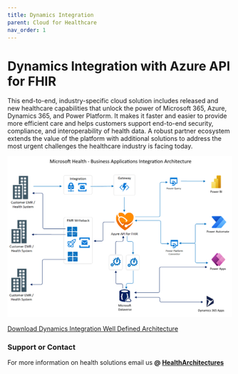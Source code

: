 ```yaml
---
title: Dynamics Integration
parent: Cloud for Healthcare
nav_order: 1
---
```


# Dynamics Integration with Azure API for FHIR

This end-to-end, industry-specific cloud solution includes released and new healthcare capabilities that unlock the power of Microsoft 365, Azure, Dynamics 365, and Power Platform. It makes it faster and easier to provide more efficient care and helps customers support end-to-end security, compliance, and interoperability of health data. A robust partner ecosystem extends the value of the platform with additional solutions to address the most urgent challenges the healthcare industry is facing today.  

<a href="https://raw.githubusercontent.com/daemel/site/master/assets/images/SyncAgent-Story-Board.png" target="_blank"> <img src="./assets/images/SyncAgent-Story-Board.png" alt="image"/></a>


<a href="https://raw.githubusercontent.com/daemel/site/master/assets/pdfs/SyncAgent-Well-Defined-Architecture.pdf"  target="_blank">Download Dynamics Integration Well Defined Architecture</a>

### Support or Contact

For more information on health solutions email us **@ <a href="mailto:HealthArchitectures@microsoft.com">HealthArchitectures</a>**
